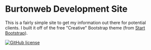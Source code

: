 # Burtonweb Development Site

This is a fairly simple site to get my information out there for potential clients.
I built it off of the free "Creative" Bootstrap theme (from [Start Bootstrap](https://startbootstrap.com)).

[![GitHub license](https://img.shields.io/badge/license-MIT-blue.svg)](https://raw.githubusercontent.com/BlackrockDigital/startbootstrap-creative/master/LICENSE)


